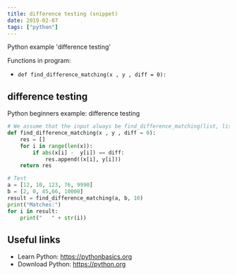 ```yaml
---
title: difference testing (snippet)
date: 2019-02-07
tags: ["python"]
---
```

Python example 'difference testing'

Functions in program: 
* `def find_difference_matching(x , y , diff = 0):`

## difference testing

Python beginners example: difference testing

```python
# We assume that the input always be find_difference_matching(list, list, integer)
def find_difference_matching(x , y , diff = 0):
	res = []
	for i in range(len(x)):
	    if abs(x[i] -  y[i]) == diff:
		    res.append((x[i], y[i]))
	return res

# Test
a = [12, 10, 123, 76, 9990]
b = [2, 0, 45,66, 10000]
result = find_difference_matching(a, b, 10)
print("Matches:")
for i in result:
    print("   " + str(i))


```

## Useful links

- Learn Python: https://pythonbasics.org
- Download Python: https://python.org

